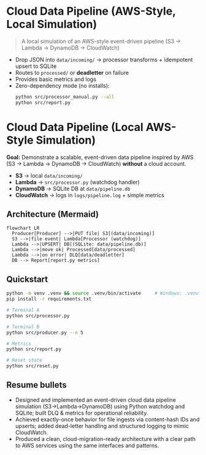 # Cloud Data Pipeline (AWS-Style, Local Simulation)

> A local simulation of an AWS-style event-driven pipeline (S3 → Lambda → DynamoDB → CloudWatch)

- Drop JSON into `data/incoming/` → processor transforms + idempotent upsert to SQLite  
- Routes to `processed/` or **deadletter** on failure  
- Provides basic metrics and logs  
- Zero-dependency mode (no installs):
  ```bash
  python src/processor_manual.py --all
  python src/report.py

# Cloud Data Pipeline (Local AWS-Style Simulation)

**Goal:** Demonstrate a scalable, event-driven data pipeline inspired by AWS (S3 → Lambda → DynamoDB → CloudWatch) **without** a cloud account.

- **S3** → local `data/incoming/`
- **Lambda** → `src/processor.py` (watchdog handler)
- **DynamoDB** → SQLite DB at `data/pipeline.db`
- **CloudWatch** → logs in `logs/pipeline.log` + simple metrics

## Architecture (Mermaid)
```mermaid
flowchart LR
  Producer[Producer] -->|PUT file| S3[(data/incoming)]
  S3 -->|file event| Lambda[Processor (watchdog)]
  Lambda -->|UPSERT| DB[(SQLite: data/pipeline.db)]
  Lambda -->|move ok| Processed[data/processed]
  Lambda -->|on error| DLQ[data/deadletter]
  DB --> Report[report.py metrics]
```

## Quickstart
```bash
python -m venv .venv && source .venv/bin/activate     # Windows: .venv\Scripts\activate
pip install -r requirements.txt

# Terminal A
python src/processor.py

# Terminal B
python src/producer.py --n 5

# Metrics
python src/report.py

# Reset state
python src/reset.py
```

## Resume bullets
- Designed and implemented an event-driven cloud data pipeline simulation (S3→Lambda→DynamoDB) using Python watchdog and SQLite; built DLQ & metrics for operational reliability.
- Achieved exactly-once behavior for file ingests via content-hash IDs and upserts; added dead-letter handling and structured logging to mimic CloudWatch.
- Produced a clean, cloud-migration-ready architecture with a clear path to AWS services using the same interfaces and patterns.
